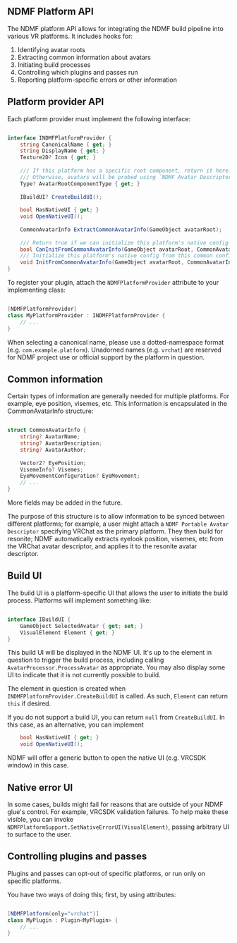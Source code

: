 ﻿## NDMF Platform API

The NDMF platform API allows for integrating the NDMF build pipeline into various VR platforms.
It includes hooks for:

1. Identifying avatar roots
2. Extracting common information about avatars
3. Initiating build processes
4. Controlling which plugins and passes run
5. Reporting platform-specific errors or other information

## Platform provider API

Each platform provider must implement the following interface:

```csharp

interface INDMFPlatformProvider {
    string CanonicalName { get; }
    string DisplayName { get; }
    Texture2D? Icon { get; }
    
    /// If this platform has a specific root component, return it here.
    /// Otherwise, avatars will be probed using `NDMF Avatar Descriptor` components.
    Type? AvatarRootComponentType { get; }
    
    IBuildUI? CreateBuildUI();
    
    bool HasNativeUI { get; }
    void OpenNativeUI();
    
    CommonAvatarInfo ExtractCommonAvatarInfo(GameObject avatarRoot);
    
    /// Return true if we can initialize this platform's native config from this common config structure
    bool CanInitFromCommonAvatarInfo(GameObject avatarRoot, CommonAvatarInfo info);
    /// Initialize this platform's native config from this common config structure (destructive operation)
    void InitFromCommonAvatarInfo(GameObject avatarRoot, CommonAvatarInfo info); 
}
```

To register your plugin, attach the `NDMFPlatformProvider` attribute to your implementing class:

```csharp

[NDMFPlatformProvider]
class MyPlatformProvider : INDMFPlatformProvider {
    // ...
}

```

When selecting a canonical name, please use a dotted-namespace format (e.g. `com.example.platform`).
Unadorned names (e.g. `vrchat`) are reserved for NDMF project use or official support by the platform in question.

## Common information

Certain types of information are generally needed for multiple platforms. For example, eye position,
visemes, etc. This information is encapsulated in the CommonAvatarInfo structure:

```csharp

struct CommonAvatarInfo {
    string? AvatarName;
    string? AvatarDescription;
    string? AvatarAuthor;
    
    Vector2? EyePosition;
    VisemeInfo? Visemes;
    EyeMovementConfiguration? EyeMovement;
    // ...
}
```

More fields may be added in the future.

The purpose of this structure is to allow information to be synced between different platforms; for example,
a user might attach a `NDMF Portable Avatar Descriptor` specifying VRChat as the primary platform. They then build
for resonite; NDMF automatically extracts eyelook position, visemes, etc from the VRChat avatar descriptor, and applies
it to the resonite avatar descriptor.

## Build UI

The build UI is a platform-specific UI that allows the user to initiate the build process. Platforms will implement 
something like:

```csharp

interface IBuildUI {
    GameObject SelectedAvatar { get; set; }
    VisualElement Element { get; }
}

```

This build UI will be displayed in the NDMF UI. It's up to the element in question to trigger the build process, including
calling `AvatarProcessor.ProcessAvatar` as appropriate. You may also display some UI to indicate that it is not currently
possible to build.

The element in question is created when `INDMFPlatformProvider.CreateBuildUI` is called. As such, `Element` can return
`this` if desired.

If you do not support a build UI, you can return `null` from `CreateBuildUI`. In this case, as an alternative, you can
implement

```csharp
    bool HasNativeUI { get; }
    void OpenNativeUI();
```

NDMF will offer a generic button to open the native UI (e.g. VRCSDK window) in this case.

## Native error UI

In some cases, builds might fail for reasons that are outside of your NDMF glue's control. For example, VRCSDK
validation failures. To help make these visible, you can invoke `NDMFPlatformSupport.SetNativeErrorUI(VisualElement)`,
passing arbitrary UI to surface to the user.

## Controlling plugins and passes

Plugins and passes can opt-out of specific platforms, or run only on specific platforms.

You have two ways of doing this; first, by using attributes:

```csharp

[NDMFPlatform(only="vrchat")]
class MyPlugin : Plugin<MyPlugin> {
    // ...
}

```